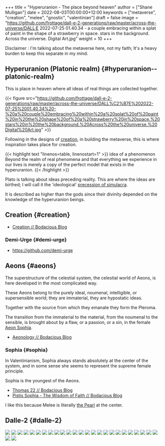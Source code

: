 +++
title = "Hyperuranion - The place beyond heaven"
author = ["Shane Mulligan"]
date = 2022-08-03T00:00:00+12:00
keywords = ["metaverse", "creation", "melee", "gnostic", "valentinian"]
draft = false
image = "https://github.com/frottage/dall-e-2-generations/raw/master/across-the-universe/DALL·E 2022-07-25 01.40.34 - a couple embracing within a splat of paint in the shape of a strawberry in space. stars in the background. Across the universe. Digital Art.jpg"
weight = 10
+++

Disclaimer
: I'm talking about the metaverse here, not my faith; It's a heavy burden to keep this separate in my mind.


## Hyperuranion (Platonic realm) {#hyperuranion--platonic-realm}

This is place in heaven where all
ideas of real things are collected together.

{{< figure src="https://github.com/frottage/dall-e-2-generations/raw/master/across-the-universe/DALL%C2%B7E%202022-07-25%2001.40.34%20-%20a%20couple%20embracing%20within%20a%20splat%20of%20paint%20in%20the%20shape%20of%20a%20strawberry%20in%20space.%20stars%20in%20the%20background.%20Across%20the%20universe.%20Digital%20Art.jpg" >}}

Following in the designs of [creation](https://semiosis.github.io/creation/), in building the metaverse, this
is where inspiration takes place for creation.

{{< highlight text "linenos=table, linenostart=1" >}}
idea of a phenomenon
    Beyond the realm of real phenomena and
    that everything we experience in our lives
    is merely a copy of the perfect model that
    exists in the hyperuranion.
{{< /highlight >}}

Plato is talking about ideas preceding
reality. This are where the ideas are
birthed; I will call it the 'ideological' [precession of simulacra](https://semiosis.github.io/philosophy/simulacra-simulation/).

It is described as higher than the gods since
their divinity depended on the knowledge of
the hyperuranion beings.


## Creation {#creation}

-   [Creation // Bodacious Blog](https://mullikine.github.io/posts/creation/)


### Demi-Urge {#demi-urge}

-   <https://github.com/demi-urge>


## Aeons {#aeons}

The superstructure of the celestial system,
the celestial world of Aeons, is here
developed in the most complicated way.

These Aeons belong to the purely ideal,
noumenal, intelligible, or supersensible
world; they are immaterial, they are
hypostatic ideas.

Together with the source from which they
emanate they form the Pleroma.

The transition from the immaterial to the
material, from the noumenal to the sensible,
is brought about by a flaw, or a passion, or a
sin, in the female [Aeon Sophia](https://mullikine.github.io/posts/pistis-sophia/).

-   [Aeonology // Bodacious Blog](https://mullikine.github.io/posts/aeonology/)


### Sophia {#sophia}

In Valentinianism, Sophia always stands
absolutely at the center of the system, and in
some sense she seems to represent the supreme
female principle.

Sophia is the youngest of the Aeons.

-   [Thomas 22 // Bodacious Blog](https://mullikine.github.io/posts/thomas-22/)
-   [Pistis Sophia - The Wisdom of Faith // Bodacious Blog](https://mullikine.github.io/posts/pistis-sophia/)

I like this because Melee is literally [the Pearl](https://mullikine.github.io/posts/pistis-sophia/) at the center.


## Dalle-2 {#dalle-2}

![](https://github.com/frottage/dall-e-2-generations/raw/master/hyperuranion/DALL%C2%B7E%202022-08-03%2019.23.19%20-%20This%20is%20the%20Hyperuranion;%20The%20place%20beyond%20heaven%20where%20the%20ideal%20forms%20exsit.%20Platonic%20solids%20and%20mathematical%20forms%20swirl%20around%20in%20mathematical%20pre.jpg)
![](https://github.com/frottage/dall-e-2-generations/raw/master/hyperuranion/DALL%C2%B7E%202022-08-03%2019.23.24%20-%20This%20is%20the%20Hyperuranion;%20The%20place%20beyond%20heaven%20where%20the%20ideal%20forms%20exsit.%20Platonic%20solids%20and%20mathematical%20forms%20swirl%20around%20in%20mathematical%20pre.jpg)
![](https://github.com/frottage/dall-e-2-generations/raw/master/hyperuranion/DALL%C2%B7E%202022-08-03%2019.23.26%20-%20This%20is%20the%20Hyperuranion;%20The%20place%20beyond%20heaven%20where%20the%20ideal%20forms%20exsit.%20Platonic%20solids%20and%20mathematical%20forms%20swirl%20around%20in%20mathematical%20pre.jpg)
![](https://github.com/frottage/dall-e-2-generations/raw/master/hyperuranion/DALL%C2%B7E%202022-08-03%2019.23.29%20-%20This%20is%20the%20Hyperuranion;%20The%20place%20beyond%20heaven%20where%20the%20ideal%20forms%20exsit.%20Platonic%20solids%20and%20mathematical%20forms%20swirl%20around%20in%20mathematical%20pre.jpg)
![](https://github.com/frottage/dall-e-2-generations/raw/master/hyperuranion/DALL%C2%B7E%202022-08-03%2019.24.10%20-%20This%20is%20the%20Hyperuranion;%20The%20place%20beyond%20heaven%20where%20the%20ideal%20forms%20exsit.%20Platonic%20solids%20and%20mathematical%20forms%20swirl%20around%20in%20mathematical%20pre.jpg)
![](https://github.com/frottage/dall-e-2-generations/raw/master/hyperuranion/DALL%C2%B7E%202022-08-03%2019.24.12%20-%20This%20is%20the%20Hyperuranion;%20The%20place%20beyond%20heaven%20where%20the%20ideal%20forms%20exsit.%20Platonic%20solids%20and%20mathematical%20forms%20swirl%20around%20in%20mathematical%20pre.jpg)
![](https://github.com/frottage/dall-e-2-generations/raw/master/hyperuranion/DALL%C2%B7E%202022-08-03%2019.24.15%20-%20This%20is%20the%20Hyperuranion;%20The%20place%20beyond%20heaven%20where%20the%20ideal%20forms%20exsit.%20Platonic%20solids%20and%20mathematical%20forms%20swirl%20around%20in%20mathematical%20pre.jpg)
![](https://github.com/frottage/dall-e-2-generations/raw/master/hyperuranion/DALL%C2%B7E%202022-08-03%2019.24.19%20-%20This%20is%20the%20Hyperuranion;%20The%20place%20beyond%20heaven%20where%20the%20ideal%20forms%20exsit.%20Platonic%20solids%20and%20mathematical%20forms%20swirl%20around%20in%20mathematical%20pre.jpg)
![](https://github.com/frottage/dall-e-2-generations/raw/master/hyperuranion/DALL%C2%B7E%202022-08-03%2019.24.37%20-%20This%20is%20the%20Hyperuranion;%20The%20place%20beyond%20heaven%20where%20the%20ideal%20forms%20exsit.%20Platonic%20solids%20and%20mathematical%20forms%20swirl%20around%20in%20mathematical%20pre.jpg)
![](https://github.com/frottage/dall-e-2-generations/raw/master/hyperuranion/DALL%C2%B7E%202022-08-03%2019.24.39%20-%20This%20is%20the%20Hyperuranion;%20The%20place%20beyond%20heaven%20where%20the%20ideal%20forms%20exsit.%20Platonic%20solids%20and%20mathematical%20forms%20swirl%20around%20in%20mathematical%20pre.jpg)
![](https://github.com/frottage/dall-e-2-generations/raw/master/hyperuranion/DALL%C2%B7E%202022-08-03%2019.24.42%20-%20This%20is%20the%20Hyperuranion;%20The%20place%20beyond%20heaven%20where%20the%20ideal%20forms%20exsit.%20Platonic%20solids%20and%20mathematical%20forms%20swirl%20around%20in%20mathematical%20pre.jpg)
![](https://github.com/frottage/dall-e-2-generations/raw/master/hyperuranion/DALL%C2%B7E%202022-08-03%2019.24.45%20-%20This%20is%20the%20Hyperuranion;%20The%20place%20beyond%20heaven%20where%20the%20ideal%20forms%20exsit.%20Platonic%20solids%20and%20mathematical%20forms%20swirl%20around%20in%20mathematical%20pre.jpg)
![](https://github.com/frottage/dall-e-2-generations/raw/master/hyperuranion/DALL%C2%B7E%202022-08-03%2019.25.01%20-%20This%20is%20the%20Hyperuranion;%20The%20place%20beyond%20heaven%20where%20the%20ideal%20forms%20exsit.%20Platonic%20solids%20and%20mathematical%20forms%20swirl%20around%20in%20mathematical%20pre.jpg)
![](https://github.com/frottage/dall-e-2-generations/raw/master/hyperuranion/DALL%C2%B7E%202022-08-03%2019.25.05%20-%20This%20is%20the%20Hyperuranion;%20The%20place%20beyond%20heaven%20where%20the%20ideal%20forms%20exsit.%20Platonic%20solids%20and%20mathematical%20forms%20swirl%20around%20in%20mathematical%20pre.jpg)
![](https://github.com/frottage/dall-e-2-generations/raw/master/hyperuranion/DALL%C2%B7E%202022-08-03%2019.25.09%20-%20This%20is%20the%20Hyperuranion;%20The%20place%20beyond%20heaven%20where%20the%20ideal%20forms%20exsit.%20Platonic%20solids%20and%20mathematical%20forms%20swirl%20around%20in%20mathematical%20pre.jpg)
![](https://github.com/frottage/dall-e-2-generations/raw/master/hyperuranion/DALL%C2%B7E%202022-08-03%2019.25.12%20-%20This%20is%20the%20Hyperuranion;%20The%20place%20beyond%20heaven%20where%20the%20ideal%20forms%20exsit.%20Platonic%20solids%20and%20mathematical%20forms%20swirl%20around%20in%20mathematical%20pre.jpg)
![](https://github.com/frottage/dall-e-2-generations/raw/master/hyperuranion/DALL%C2%B7E%202022-08-03%2019.25.30%20-%20This%20is%20the%20Hyperuranion;%20The%20place%20beyond%20heaven%20where%20the%20ideal%20forms%20exsit.%20Platonic%20solids%20and%20mathematical%20forms%20swirl%20around%20in%20mathematical%20pre.jpg)
![](https://github.com/frottage/dall-e-2-generations/raw/master/hyperuranion/DALL%C2%B7E%202022-08-03%2019.25.32%20-%20This%20is%20the%20Hyperuranion;%20The%20place%20beyond%20heaven%20where%20the%20ideal%20forms%20exsit.%20Platonic%20solids%20and%20mathematical%20forms%20swirl%20around%20in%20mathematical%20pre.jpg)
![](https://github.com/frottage/dall-e-2-generations/raw/master/hyperuranion/DALL%C2%B7E%202022-08-03%2019.25.35%20-%20This%20is%20the%20Hyperuranion;%20The%20place%20beyond%20heaven%20where%20the%20ideal%20forms%20exsit.%20Platonic%20solids%20and%20mathematical%20forms%20swirl%20around%20in%20mathematical%20pre.jpg)
![](https://github.com/frottage/dall-e-2-generations/raw/master/hyperuranion/DALL%C2%B7E%202022-08-03%2019.25.37%20-%20This%20is%20the%20Hyperuranion;%20The%20place%20beyond%20heaven%20where%20the%20ideal%20forms%20exsit.%20Platonic%20solids%20and%20mathematical%20forms%20swirl%20around%20in%20mathematical%20pre.jpg)
![](https://github.com/frottage/dall-e-2-generations/raw/master/hyperuranion/DALL%C2%B7E%202022-08-03%2019.25.58%20-%20This%20is%20the%20Hyperuranion;%20The%20place%20beyond%20heaven%20where%20the%20ideal%20forms%20exsit.%20Platonic%20solids%20and%20mathematical%20forms%20swirl%20around%20in%20mathematical%20pre.jpg)
![](https://github.com/frottage/dall-e-2-generations/raw/master/hyperuranion/DALL%C2%B7E%202022-08-03%2019.26.00%20-%20This%20is%20the%20Hyperuranion;%20The%20place%20beyond%20heaven%20where%20the%20ideal%20forms%20exsit.%20Platonic%20solids%20and%20mathematical%20forms%20swirl%20around%20in%20mathematical%20pre.jpg)
![](https://github.com/frottage/dall-e-2-generations/raw/master/hyperuranion/DALL%C2%B7E%202022-08-03%2019.26.04%20-%20This%20is%20the%20Hyperuranion;%20The%20place%20beyond%20heaven%20where%20the%20ideal%20forms%20exsit.%20Platonic%20solids%20and%20mathematical%20forms%20swirl%20around%20in%20mathematical%20pre.jpg)
![](https://github.com/frottage/dall-e-2-generations/raw/master/hyperuranion/DALL%C2%B7E%202022-08-03%2019.26.24%20-%20This%20is%20the%20Hyperuranion;%20The%20place%20beyond%20heaven%20where%20the%20ideal%20forms%20exsit.%20Platonic%20solids%20and%20mathematical%20forms%20swirl%20around%20in%20mathematical%20pre.jpg)
![](https://github.com/frottage/dall-e-2-generations/raw/master/hyperuranion/DALL%C2%B7E%202022-08-03%2019.26.26%20-%20This%20is%20the%20Hyperuranion;%20The%20place%20beyond%20heaven%20where%20the%20ideal%20forms%20exsit.%20Platonic%20solids%20and%20mathematical%20forms%20swirl%20around%20in%20mathematical%20pre.jpg)
![](https://github.com/frottage/dall-e-2-generations/raw/master/hyperuranion/DALL%C2%B7E%202022-08-03%2019.26.29%20-%20This%20is%20the%20Hyperuranion;%20The%20place%20beyond%20heaven%20where%20the%20ideal%20forms%20exsit.%20Platonic%20solids%20and%20mathematical%20forms%20swirl%20around%20in%20mathematical%20pre.jpg)
![](https://github.com/frottage/dall-e-2-generations/raw/master/hyperuranion/DALL%C2%B7E%202022-08-03%2019.26.31%20-%20This%20is%20the%20Hyperuranion;%20The%20place%20beyond%20heaven%20where%20the%20ideal%20forms%20exsit.%20Platonic%20solids%20and%20mathematical%20forms%20swirl%20around%20in%20mathematical%20pre.jpg)